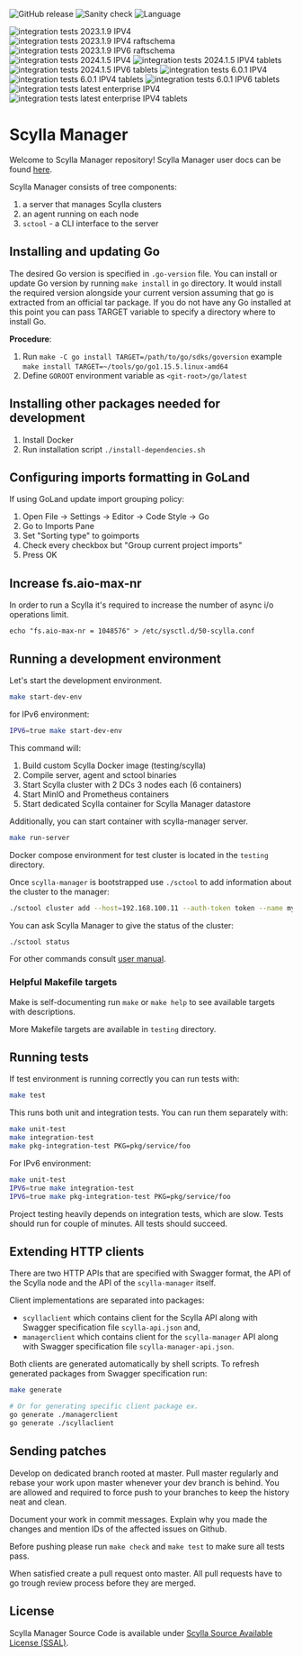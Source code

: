 ![GitHub release](https://img.shields.io/github/tag/scylladb/scylla-manager.svg?label=release)
![Sanity check](https://github.com/scylladb/scylla-manager/actions/workflows/sanity-checks.yml/badge.svg?branch=master)
![Language](https://img.shields.io/badge/Language-Go-blue.svg)

![integration tests 2023.1.9 IPV4](https://github.com/scylladb/scylla-manager/actions/workflows/integration-tests-2023.1.9-IPV4.yaml/badge.svg?branch=master)
![integration tests 2023.1.9 IPV4 raftschema](https://github.com/scylladb/scylla-manager/actions/workflows/integration-tests-2023.1.9-IPV4-raftschema.yaml/badge.svg?branch=master)
![integration tests 2023.1.9 IPV6 raftschema](https://github.com/scylladb/scylla-manager/actions/workflows/integration-tests-2023.1.9-IPV6-raftschema.yaml/badge.svg?branch=master)
![integration tests 2024.1.5 IPV4](https://github.com/scylladb/scylla-manager/actions/workflows/integration-tests-2024.1.5-IPV4.yaml/badge.svg?branch=master)
![integration tests 2024.1.5 IPV4 tablets](https://github.com/scylladb/scylla-manager/actions/workflows/integration-tests-2024.1.5-IPV4-tablets.yaml/badge.svg?branch=master)
![integration tests 2024.1.5 IPV6 tablets](https://github.com/scylladb/scylla-manager/actions/workflows/integration-tests-2024.1.5-IPV6-tablets.yaml/badge.svg?branch=master)
![integration tests 6.0.1 IPV4](https://github.com/scylladb/scylla-manager/actions/workflows/integration-tests-6.0.1-IPV4.yaml/badge.svg?branch=master)
![integration tests 6.0.1 IPV4 tablets](https://github.com/scylladb/scylla-manager/actions/workflows/integration-tests-6.0.1-IPV4-tablets.yaml/badge.svg?branch=master)
![integration tests 6.0.1 IPV6 tablets](https://github.com/scylladb/scylla-manager/actions/workflows/integration-tests-6.0.1-IPV6-tablets.yaml/badge.svg?branch=master)
![integration tests latest enterprise IPV4](https://github.com/scylladb/scylla-manager/actions/workflows/integration-tests-latest-enterprise-IPV4.yaml/badge.svg?branch=master)
![integration tests latest enterprise IPV4 tablets](https://github.com/scylladb/scylla-manager/actions/workflows/integration-tests-latest-enterprise-IPV4-tablets.yaml/badge.svg?branch=master)

# Scylla Manager

Welcome to Scylla Manager repository!
Scylla Manager user docs can be found [here](https://manager.docs.scylladb.com/stable/). 

Scylla Manager consists of tree components:

1. a server that manages Scylla clusters
1. an agent running on each node
1. `sctool` - a CLI interface to the server

## Installing and updating Go

The desired Go version is specified in `.go-version` file.
You can install or update Go version by running `make install` in `go` directory.
It would install the required version alongside your current version assuming that go is extracted from an official tar package.
If you do not have any Go installed at this point you can pass TARGET variable to specify a directory where to install Go. 

**Procedure**:

1. Run `make -C go install TARGET=/path/to/go/sdks/goversion` example `make install TARGET=~/tools/go/go1.15.5.linux-amd64`
1. Define `GOROOT` environment variable as `<git-root>/go/latest`

## Installing other packages needed for development

1. Install Docker
1. Run installation script `./install-dependencies.sh`

## Configuring imports formatting in GoLand

If using GoLand update import grouping policy:

1. Open File -> Settings -> Editor -> Code Style -> Go
1. Go to Imports Pane
1. Set "Sorting type" to goimports
1. Check every checkbox but "Group current project imports"
1. Press OK

## Increase fs.aio-max-nr

In order to run a Scylla it's required to increase the number of async i/o operations limit. 

```
echo "fs.aio-max-nr = 1048576" > /etc/sysctl.d/50-scylla.conf
```

## Running a development environment 

Let's start the development environment.

```bash
make start-dev-env
```

for IPv6 environment:
```bash
IPV6=true make start-dev-env
```

This command will:
1. Build custom Scylla Docker image (testing/scylla)
1. Compile server, agent and sctool binaries
1. Start Scylla cluster with 2 DCs 3 nodes each (6 containers)
1. Start MinIO and Prometheus containers
1. Start dedicated Scylla container for Scylla Manager datastore

Additionally, you can start container with scylla-manager server.
```bash
make run-server
```

Docker compose environment for test cluster is located in the `testing` directory.

Once `scylla-manager` is bootstrapped use `./sctool` to add information about the cluster to the manager:

```bash
./sctool cluster add --host=192.168.100.11 --auth-token token --name my-cluster 
```

You can ask Scylla Manager to give the status of the cluster:

```bash
./sctool status
```

For other commands consult [user manual](https://docs.scylladb.com/operating-scylla/manager/).

### Helpful Makefile targets

Make is self-documenting run `make` or `make help` to see available targets with descriptions. 

More Makefile targets are available in `testing` directory.

## Running tests

If test environment is running correctly you can run tests with:

```bash
make test
```

This runs both unit and integration tests. You can run them separately with:

```bash
make unit-test
make integration-test
make pkg-integration-test PKG=pkg/service/foo
```

For IPv6 environment:
```bash
make unit-test
IPV6=true make integration-test
IPV6=true make pkg-integration-test PKG=pkg/service/foo
```

Project testing heavily depends on integration tests, which are slow.
Tests should run for couple of minutes.
All tests should succeed.

## Extending HTTP clients

There are two HTTP APIs that are specified with Swagger format, the API of the Scylla node and the API of the `scylla-manager` itself.

Client implementations are separated into packages:

- `scyllaclient` which contains client for the Scylla API along with Swagger specification file `scylla-api.json` and,
- `managerclient` which contains client for the `scylla-manager` API along with Swagger specification file `scylla-manager-api.json`.

Both clients are generated automatically by shell scripts.
To refresh generated packages from Swagger specification run:

```bash
make generate

# Or for generating specific client package ex.
go generate ./managerclient
go generate ./scyllaclient
```

## Sending patches

Develop on dedicated branch rooted at master.
Pull master regularly and rebase your work upon master whenever your dev branch is behind.
You are allowed and required to force push to your branches to keep the history neat and clean.

Document your work in commit messages.
Explain why you made the changes and mention IDs of the affected issues on Github.

Before pushing please run `make check` and `make test` to make sure all tests pass.

When satisfied create a pull request onto master.
All pull requests have to go trough review process before they are merged.

## License

Scylla Manager Source Code is available under [Scylla Source Available License (SSAL)](https://www.scylladb.com/scylla-source-available-license/).
